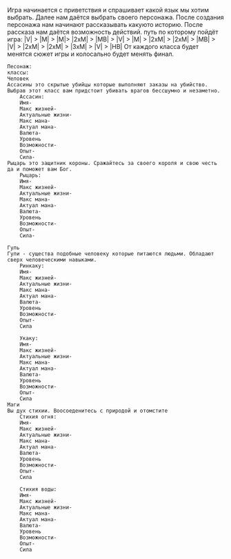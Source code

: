 Игра начинается с приветствия и спрашивает какой язык мы хотим выбрать. Далее нам даётся выбрать своего персонажа.
После создания персонажа нам начинают рассказывать какуюто историю. После рассказа нам даётся возможность действий.
путь по которому пойдёт игра:
 |V| > |M| > |M|> |2xM| > |MB| > |V| > |M| > |2xM| > |2xM| > |MB| > |V| > |2xM| > |2xM| > |3xM| > |V| > |HB|
 От каждого класса будет менятся сюжет игры и колосально будет менять финал.
 





	Песонаж:
	классы:
	Человек
 	Ассасины это скрытые убийцы которые выполняют заказы на убийство. Выбрав этот класс вам придстоит убивать врагов бессшумно и незаметно.
		Ассасин:
		Имя-
		Макс жизней-
		Актуальные жизни-
		Макс мана-
		Актуал мана-
		Валюта-
		Уровень
		Возможности-
		Опыт-
		Сила-
	Рыцарь это защитник короны. Сражайтесь за своего короля и свою честь да и поможет вам Бог.
		Рыцарь:
		Имя-
		Макс жизней-
		Актуальные жизни-
		Макс мана-
		Актуал мана-
		Валюта-
		Уровень
		Возможности-
		Опыт-
		Сила-

	Гуль
 	Гули - существа подобные человеку которые питаются людьми. Обладают сверх человеческими навыками.
		Ринкаку:
		Имя-
		Макс жизней-
		Актуальные жизни-
		Макс мана-
		Актуал мана-
		Валюта-
		Уровень
		Возможности-
		Опыт-
		Сила

		Укаку:
		Имя-
		Макс жизней-
		Актуальные жизни-
		Макс мана-
		Актуал мана-
		Валюта-
		Уровень
		Возможности-
		Опыт-
		Сила
	Маги
 	Вы дух стихии. Воосоеденитесь с природой и отомстите
		Стихия огня:
		Имя-
		Макс жизней-
		Актуальные жизни-
		Макс мана-
		Актуал мана-
		Валюта-
		Уровень
		Возможности-
		Опыт-
		Сила

		Стихия воды:
		Имя-
		Макс жизней-
		Актуальные жизни-
		Макс мана-
		Актуал мана-
		Валюта-
		Уровень
		Возможности-
		Опыт-
		Сила

